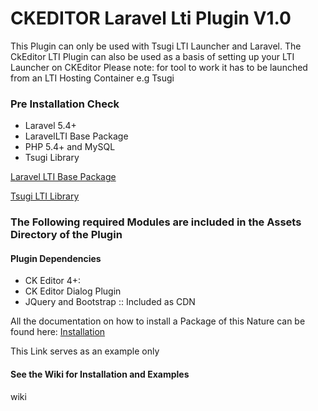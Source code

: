 # CKEDITOR Laravel Lti Plugin V1.0

This Plugin can only be used with Tsugi LTI Launcher and Laravel.
The CkEditor LTI Plugin can also be used as a basis of setting up your LTI Launcher on CKEditor
Please note: for tool to work it has to be launched from an LTI Hosting Container e.g Tsugi

### Pre Installation Check
<ul>
    <li>Laravel 5.4+</li>
    <li>LaravelLTI Base Package</li>
    <li>PHP 5.4+ and MySQL</li>
    <li>Tsugi Library </li>
    </ul>
    
   [Laravel LTI Base Package](https://github.com/EonConsulting/laravel-lti)
   
   [Tsugi LTI Library](https://tsugi.org)

### The Following required Modules are included in the Assets Directory of the Plugin

#### Plugin Dependencies
   <ul>
    <li>CK Editor 4+:</li>
    <li>CK Editor Dialog Plugin</li>
    <li>JQuery and Bootstrap :: Included as CDN</li>
    </ul>
    
All the documentation on how to install a Package of this Nature can be found here: [Installation](https://github.com/EonConsulting/PHPStencil/wiki/Installation)

This Link serves as an example only

#### See the Wiki for Installation and Examples
wiki     
